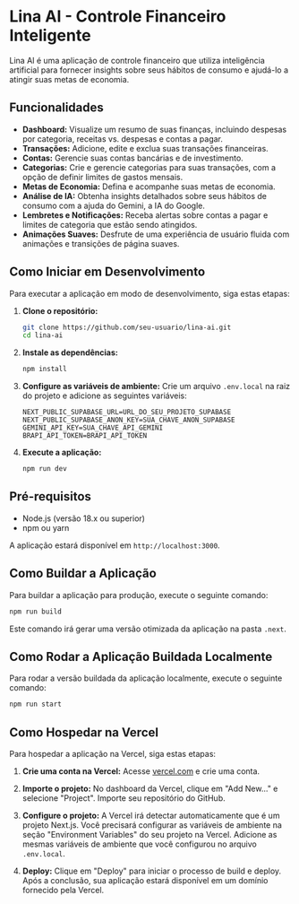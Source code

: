 # Lina AI - Controle Financeiro Inteligente

Lina AI é uma aplicação de controle financeiro que utiliza inteligência artificial para fornecer insights sobre seus hábitos de consumo e ajudá-lo a atingir suas metas de economia.

## Funcionalidades

*   **Dashboard:** Visualize um resumo de suas finanças, incluindo despesas por categoria, receitas vs. despesas e contas a pagar.
*   **Transações:** Adicione, edite e exclua suas transações financeiras.
*   **Contas:** Gerencie suas contas bancárias e de investimento.
*   **Categorias:** Crie e gerencie categorias para suas transações, com a opção de definir limites de gastos mensais.
*   **Metas de Economia:** Defina e acompanhe suas metas de economia.
*   **Análise de IA:** Obtenha insights detalhados sobre seus hábitos de consumo com a ajuda do Gemini, a IA do Google.
*   **Lembretes e Notificações:** Receba alertas sobre contas a pagar e limites de categoria que estão sendo atingidos.
*   **Animações Suaves:** Desfrute de uma experiência de usuário fluida com animações e transições de página suaves.

## Como Iniciar em Desenvolvimento

Para executar a aplicação em modo de desenvolvimento, siga estas etapas:

1.  **Clone o repositório:**
    ```bash
    git clone https://github.com/seu-usuario/lina-ai.git
    cd lina-ai
    ```

2.  **Instale as dependências:**
    ```bash
    npm install
    ```

3.  **Configure as variáveis de ambiente:**
    Crie um arquivo `.env.local` na raiz do projeto e adicione as seguintes variáveis:
    ```
    NEXT_PUBLIC_SUPABASE_URL=URL_DO_SEU_PROJETO_SUPABASE
    NEXT_PUBLIC_SUPABASE_ANON_KEY=SUA_CHAVE_ANON_SUPABASE
    GEMINI_API_KEY=SUA_CHAVE_API_GEMINI
    BRAPI_API_TOKEN=BRAPI_API_TOKEN
    ```

4.  **Execute a aplicação:**
    ```bash
    npm run dev
    ```

## Pré-requisitos

- Node.js (versão 18.x ou superior)
- npm ou yarn

A aplicação estará disponível em `http://localhost:3000`.

## Como Buildar a Aplicação

Para buildar a aplicação para produção, execute o seguinte comando:

```bash
npm run build
```

Este comando irá gerar uma versão otimizada da aplicação na pasta `.next`.

## Como Rodar a Aplicação Buildada Localmente

Para rodar a versão buildada da aplicação localmente, execute o seguinte comando:

```bash
npm run start
```

## Como Hospedar na Vercel

Para hospedar a aplicação na Vercel, siga estas etapas:

1.  **Crie uma conta na Vercel:**
    Acesse [vercel.com](https://vercel.com) e crie uma conta.

2.  **Importe o projeto:**
    No dashboard da Vercel, clique em "Add New..." e selecione "Project". Importe seu repositório do GitHub.

3.  **Configure o projeto:**
    A Vercel irá detectar automaticamente que é um projeto Next.js. Você precisará configurar as variáveis de ambiente na seção "Environment Variables" do seu projeto na Vercel. Adicione as mesmas variáveis de ambiente que você configurou no arquivo `.env.local`.

4.  **Deploy:**
    Clique em "Deploy" para iniciar o processo de build e deploy. Após a conclusão, sua aplicação estará disponível em um domínio fornecido pela Vercel.
